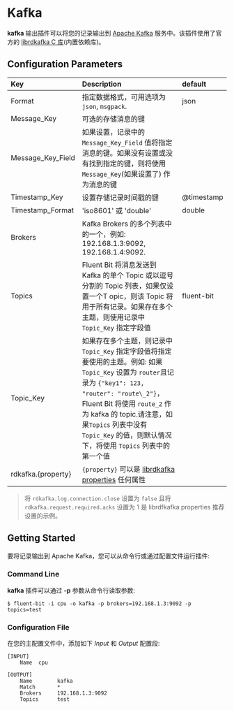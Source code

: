 # Kafka

**kafka** 输出插件可以将您的记录输出到 [Apache Kafka](https://kafka.apache.org/) 服务中。该插件使用了官方的 [librdkafka C 库](https://github.com/edenhill/librdkafka)\(内置依赖库\)。

## Configuration Parameters

| Key | Description | default |
| :--- | :--- | :--- |
| Format | 指定数据格式，可用选项为 `json`, `msgpack`. | json |
| Message\_Key | 可选的存储消息的键 |  |
| Message\_Key\_Field | 如果设置，记录中的 `Message_Key_Field` 值将指定消息的键。如果没有设置或没有找到指定的键，则将使用 `Message_Key`\(如果设置了\) 作为消息的键 |  |
| Timestamp\_Key | 设置存储记录时间戳的键 | @timestamp |
| Timestamp\_Format | 'iso8601' 或 'double' | double |
| Brokers | Kafka Brokers 的多个列表中的一个，例如: 192.168.1.3:9092, 192.168.1.4:9092. |  |
| Topics | Fluent Bit 将消息发送到 Kafka 的单个 Topic 或以逗号分割的 Topic 列表，如果仅设置一个T opic，则该 Topic 将用于所有记录。如果存在多个主题，则使用记录中 `Topic_Key` 指定字段值 | fluent-bit |
| Topic\_Key | 如果存在多个主题，则记录中 `Topic_Key` 指定字段值将指定要使用的主题。例如: 如果 `Topic_Key` 设置为 `router`且记录为 `{"key1": 123, "router": "route\_2"}`， Fluent Bit 将使用 `route_2` 作为 kafka 的 topic.请注意，如果`Topics` 列表中没有 `Topic_Key` 的值，则默认情况下，将使用 `Topics` 列表中的第一个值 |  |
| rdkafka.{property} | `{property}` 可以是 [librdkafka properties](https://github.com/edenhill/librdkafka/blob/master/CONFIGURATION.md) 任何属性 |  |

> 将 `rdkafka.log.connection.close` 设置为 `false` 且将 `rdkafka.request.required.acks` 设置为 1 是 librdfkafka properties 推荐设置的示例。

## Getting Started

要将记录输出到 Apache Kafka，您可以从命令行或通过配置文件运行插件:

### Command Line

**kafka** 插件可以通过 **-p** 参数从命令行读取参数:

```text
$ fluent-bit -i cpu -o kafka -p brokers=192.168.1.3:9092 -p topics=test
```

### Configuration File

在您的主配置文件中，添加如下 _Input_ 和 _Output_ 配置段:

```text
[INPUT]
    Name  cpu

[OUTPUT]
    Name        kafka
    Match       *
    Brokers     192.168.1.3:9092
    Topics      test
```

